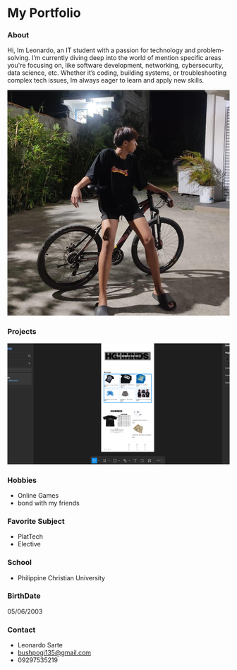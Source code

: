 # My Portfolio

### About
Hi, Im Leonardo, an IT student with a passion for technology and problem-solving. I’m currently diving deep into the world of mention specific areas you're focusing on, like software development, networking, cybersecurity, data science, etc. Whether it’s coding, building systems, or troubleshooting complex tech issues, Im always eager to learn and apply new skills.


![Camera shots](bush.jpeg.jpg)


### Projects


![Figma](highminds.jpeg.PNG)




### Hobbies
- Online Games
- bond with my friends

### Favorite Subject
- PlatTech
- Elective

### School
- Philippine Christian University

### BirthDate
05/06/2003

### Contact
- Leonardo Sarte
- bushpogi135@gmail.com
- 09297535219
